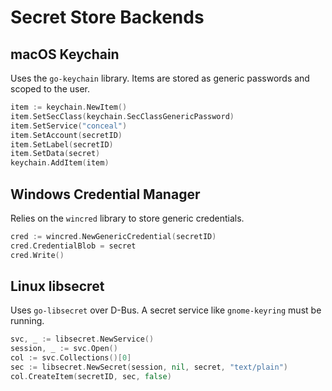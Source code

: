 # Secret Store Backends

## macOS Keychain

Uses the `go-keychain` library. Items are stored as generic passwords and scoped
to the user.

```go
item := keychain.NewItem()
item.SetSecClass(keychain.SecClassGenericPassword)
item.SetService("conceal")
item.SetAccount(secretID)
item.SetLabel(secretID)
item.SetData(secret)
keychain.AddItem(item)
```

## Windows Credential Manager

Relies on the `wincred` library to store generic credentials.

```go
cred := wincred.NewGenericCredential(secretID)
cred.CredentialBlob = secret
cred.Write()
```

## Linux libsecret

Uses `go-libsecret` over D-Bus. A secret service like `gnome-keyring` must be
running.

```go
svc, _ := libsecret.NewService()
session, _ := svc.Open()
col := svc.Collections()[0]
sec := libsecret.NewSecret(session, nil, secret, "text/plain")
col.CreateItem(secretID, sec, false)
```
